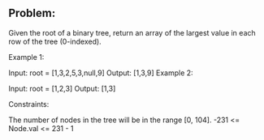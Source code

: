 ## Problem:
Given the root of a binary tree, return an array of the largest value in each row of the tree (0-indexed).

 

Example 1:


Input: root = [1,3,2,5,3,null,9]
Output: [1,3,9]
Example 2:

Input: root = [1,2,3]
Output: [1,3]
 

Constraints:

The number of nodes in the tree will be in the range [0, 104].
-231 <= Node.val <= 231 - 1